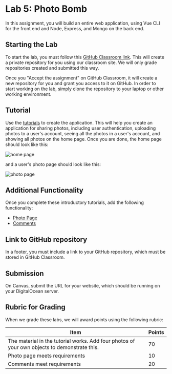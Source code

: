 # Lab 5: Photo Bomb

In this assignment, you will build an entire web application, using Vue CLI for
the front end and Node, Express, and Mongo on the back end.

## Starting the Lab

To start the lab, you must follow this [GitHub Classroom link](https://classroom.github.com/a/kNOE8RZ2). This will create a private repository for you using our classroom site. We will only grade repositories created and submitted this way.

Once you "Accept the assignment" on GitHub Classroom, it will create a new repository for you and grant you access to it on GitHub. In order to start working on the lab, simply clone the repository to your laptop or other working environment.

## Tutorial

Use the [tutorials](/tutorials/README.md) to create the application. This will help you create an application for sharing photos, including user authentication,
uploading photos to a user's account, seeing all the photos in a user's account,
and showing all photos on the home page. Once you are done, the home page should
look like this:

![home page](/screenshots/homepage.png)

and a user's photo page should look like this:

![photo page](/screenshots/mypage4.png)

## Additional Functionality

Once you complete these introductory tutorials, add the following functionality:

- [Photo Page](/tutorials/part9.md)
- [Comments](/tutorials/part10.md)

## Link to GitHub repository

In a footer, you must include a link to your GitHub repository, which must be stored in GitHub Classroom.

## Submission

On Canvas, submit the URL for your website, which should be running on your DigitalOcean server.

## Rubric for Grading

When we grade these labs, we will award points using the following
rubric:

| Item                                                                                         | Points |
| -------------------------------------------------------------------------------------------- | ------ |
| The material in the tutorial works. Add four photos of your own objects to demonstrate this. | 70     |
| Photo page meets requirements                                                                | 10     |
| Comments meet requirements                                                                   | 20     |
